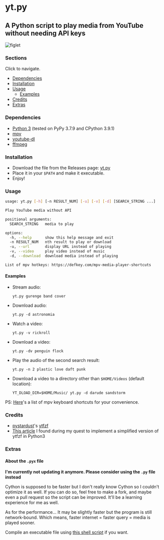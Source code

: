 # yt.py

## A Python script to play media from YouTube without needing API keys

![figlet][banner_img]

### Sections

Click to navigate.

-   [Dependencies](#Dependencies)
-   [Installation](#Installation)
-   [Usage](#Usage)
    -   [Examples](#Examples)
-   [Credits](#Credits)
-   [Extras](#Extras)

### Dependencies

-   [Python 3][python] (tested on PyPy 3.7.9 and CPython 3.9.1)
-   [mpv][mpv]
-   [youtube-dl][ytdl]
-   [ffmpeg][ffmpeg]

### Installation

-   Download the file from the Releases page: [yt.py][release]
-   Place it in your `$PATH` and make it executable.
-   Enjoy!

### Usage

```sh
usage: yt.py [-h] [-n RESULT_NUM] [-u] [-v] [-d] [SEARCH_STRING ...]

Play YouTube media without API

positional arguments:
  SEARCH_STRING   media to play

options:
  -h, --help      show this help message and exit
  -n RESULT_NUM   nth result to play or download
  -u, --url       display URL instead of playing
  -v, --video     play video instead of music
  -d, --download  download media instead of playing

List of mpv hotkeys: https://defkey.com/mpv-media-player-shortcuts
```

#### Examples

-   Stream audio:

    `yt.py gurenge band cover`

-   Download audio:

    `yt.py -d astronomia`

-   Watch a video:

    `yt.py -v rickroll`

-   Download a video:

    `yt.py -dv penguin flock`

-   Play the audio of the second search result:

    `yt.py -n 2 plastic love daft punk`

-   Download a video to a directory other than `$HOME/Videos` (default location):

    `YT_DLOAD_DIR=$HOME/Music/ yt.py -d darude sandstorm`

PS: [Here][mpv_hotkeys]'s a list of mpv keyboard shortcuts for your convenience.

### Credits

-   [pystardust][pystardust]'s [ytfzf][ytfzf]
-   [This article][article] I found during my quest to implement a simplified version of ytfzf in Python3

### Extras

#### About the `.pyx` file

**I'm currently not updating it anymore. Please consider using the `.py` file instead**

Cython is supposed to be faster but I don't really know Cython so I couldn't optimize it as well. If you can do so, feel free to make a fork, and maybe even a pull request so the script can be improved. It'll be a learning experience for me as well.

As for the performance... It may be slightly faster but the program is still network-bound. Which means, faster internet = faster query = media is played sooner.

Compile an executable file using [this shell script][cymake] if you want.

<!-- Images -->

[banner_img]: https://user-images.githubusercontent.com/50134239/109390169-2c1b9000-793a-11eb-94d4-d6b3edc631b7.png

<!-- Links -->

[release]: https://github.com/cybardev/ytpy/releases/download/v2.0/yt.py
[python]: https://www.python.org/downloads/
[mpv]: https://github.com/mpv-player/mpv
[ytdl]: https://github.com/ytdl-org/youtube-dl
[ffmpeg]: https://github.com/FFmpeg/FFmpeg
[mpv_hotkeys]: https://defkey.com/mpv-media-player-shortcuts
[pystardust]: https://github.com/pystardust
[ytfzf]: https://github.com/pystardust/ytfzf
[article]: https://www.codeproject.com/articles/873060/python-search-youtube-for-video
[cymake]: https://github.com/cybarspace/cymake
